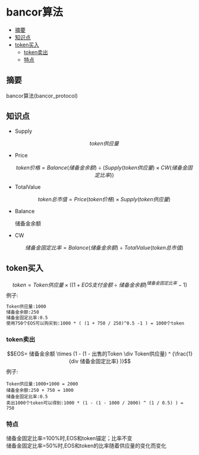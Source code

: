 # bancor算法


<!-- vim-markdown-toc GFM -->

* [摘要](#摘要)
* [知识点](#知识点)
* [token买入](#token买入)
    - [token卖出](#token卖出)
    - [特点](#特点)

<!-- vim-markdown-toc -->



## 摘要

bancor算法(bancor_protocol)



## 知识点
* Supply

  $$token供应量$$

* Price

  $$token价格 = Balance(储备金余额) \div (  Supply(token供应量) \times CW(储备金固定比率) )$$

* TotalValue

  $$token总市值 = Price(token价格) \times Supply(token供应量)$$

* Balance

  储备金余额

* CW
  
  $$储备金固定比率 = Balance(储备金余额) \div TotalValue(token总市值)$$



## token买入

$$token = Token供应量 \times (  (1 + EOS支付金额 \div 储备金余额)^{储备金固定比率} - 1 ) $$
例子:  

```md
Token供应量:1000
储备金余额:250
储备金固定比率:0.5
使用750个EOS可以购买到:1000 * ( (1 + 750 / 250)^0.5 -1 ) = 1000个token
```
### token卖出
$$EOS= 储备金余额 \times (1 - (1 - 出售的Token \div Token供应量) ^ {\frac{1}{div 储备金固定比率} )}$$
例子:  

```
Token供应量:1000+1000 = 2000
储备金余额:250 + 750 = 1000
储备金固定比率:0.5
卖出1000个token可以得到:1000 * (1 - (1 - 1000 / 2000) ^ (1 / 0.5) ) = 750
```
### 特点
储备金固定比率=100%时,EOS和token锚定；比率不变  
储备金固定比率=50%时,EOS和token的比率随着供应量的变化而变化  
